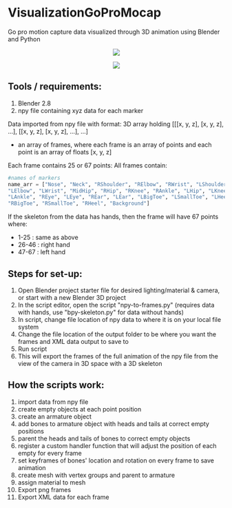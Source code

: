 # VisualizationGoProMocap
Go pro motion capture data visualized through 3D animation using Blender and Python 

<p align="center">
 <img src="https://user-images.githubusercontent.com/44556715/88416228-daac9080-cdad-11ea-8c7f-54f5d6586dea.gif">
</p>

<p align="center">
 <img src="https://user-images.githubusercontent.com/44556715/80505213-08ff0900-8942-11ea-87af-654d58b9355d.gif">
</p>

## Tools / requirements:
1. Blender 2.8 
2. npy file containing xyz data for each marker 

Data imported from npy file with format:
3D array holding [[[x, y, z], [x, y, z], ...], [[x, y, z], [x, y, z], ...], ...]  
- an array of frames, where each frame is an array of points and each point is an array of floats [x, y, z]
  
Each frame contains 25 or 67 points:
All frames contain:
```python
#names of markers 
name_arr = ["Nose", "Neck", "RShoulder", "RElbow", "RWrist", "LShoulder",
"LElbow", "LWrist", "MidHip", "RHip", "RKnee", "RAnkle", "LHip", "LKnee",
"LAnkle", "REye", "LEye", "REar", "LEar", "LBigToe", "LSmallToe", "LHeel",
"RBigToe", "RSmallToe", "RHeel", "Background"]
```
If the skeleton from the data has hands, then the frame will have 67 points where:
- 1-25 : same as above
- 26-46 : right hand 
- 47-67 : left hand

## Steps for set-up:
1. Open Blender project starter file for desired lighting/material & camera, or start with a new Blender 3D project
2. In the script editor, open the script "npy-to-frames.py" (requires data with hands, use "bpy-skeleton.py" for data without hands)
3. In script, change file location of npy data to where it is on your local file system
4. Change the file location of the output folder to be where you want the frames and XML data output to save to
5. Run script
6. This will export the frames of the full animation of the npy file from the view of the camera in 3D space with a 3D skeleton 

## How the scripts work:
1. import data from npy file
2. create empty objects at each point position
3. create an armature object
4. add bones to armature object with heads and tails at correct empty positions
5. parent the heads and tails of bones to correct empty objects
6. register a custom handler function that will adjust the position of each empty for every frame
7. set keyframes of bones' location and rotation on every frame to save animation
8. create mesh with vertex groups and parent to armature 
9. assign material to mesh
10. Export png frames
11. Export XML data for each frame 
